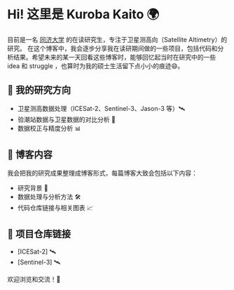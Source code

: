 # Hi! 这里是 Kuroba Kaito 🌍

目前是一名 [同济大学](https://celiang.tongji.edu.cn/) 的在读研究生，专注于卫星测高向（Satellite Altimetry）的研究。
在这个博客中，我会逐步分享我在读研期间做的一些项目，包括代码和分析结果。希望未来的某一天回看这些博客时，能够回忆起当时在研究中的一些 idea 和 struggle ，也算时为我的硕士生活留下点小小的痕迹😄。

## 🔭 我的研究方向
- 卫星测高数据处理（ICESat-2、Sentinel-3、Jason-3 等）🛰
- 验潮站数据与卫星数据的对比分析 🌊
- 数据校正与精度分析 📊

## 📘 博客内容
我会把我的研究成果整理成博客形式，每篇博客大致会包括以下内容：
- 研究背景 🧐
- 数据处理与分析方法 🛠
- 代码仓库链接与相关图表 📈

## 🔗 项目仓库链接
- [ICESat-2] 🛰
- [Sentinel-3] 🛰

欢迎浏览和交流！🎉
